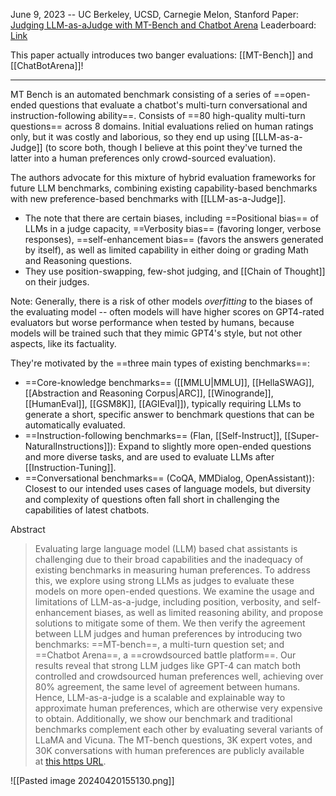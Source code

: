 June 9, 2023 -- UC Berkeley, UCSD, Carnegie Melon, Stanford
Paper: [Judging LLM-as-aJudge with MT-Bench and Chatbot Arena](https://arxiv.org/pdf/2306.05685.pdf)
Leaderboard: [Link](https://chat.lmsys.org/?leaderboard)

This paper actually introduces two banger evaluations: [[MT-Bench]] and [[ChatBotArena]]!

---

MT Bench is an automated benchmark consisting of a series of ==open-ended questions that evaluate a chatbot's multi-turn conversational and instruction-following ability==. Consists of ==80 high-quality multi-turn questions== across 8 domains. Initial evaluations relied on human ratings only, but it was costly and laborious, so they end up using [[LLM-as-a-Judge]] (to score both, though I believe at this point they've turned the latter into a human preferences only crowd-sourced evaluation).

The authors advocate for this mixture of hybrid evaluation frameworks for future LLM benchmarks, combining existing capability-based benchmarks with new preference-based benchmarks with [[LLM-as-a-Judge]]. 
- The note that there are certain biases, including ==Positional bias== of LLMs in a judge capacity, ==Verbosity bias== (favoring longer, verbose responses), ==self-enhancement bias== (favors the answers generated by itself), as well as limited capability in either doing or grading Math and Reasoning questions.
- They use position-swapping, few-shot judging, and [[Chain of Thought]] on their judges.

Note: Generally, there is a risk of other models *overfitting* to the biases of the evaluating model -- often models will have higher scores on GPT4-rated evaluators but worse performance when tested by humans, because models will be trained such that they mimic GPT4's style, but not other aspects, like its factuality.

They're motivated by the ==three main types of existing benchmarks==:
- ==Core-knowledge benchmarks== ([[MMLU|MMLU]], [[HellaSWAG]], [[Abstraction and Reasoning Corpus|ARC]], [[Winogrande]], [[HumanEval]], [[GSM8K]], [[AGIEval]]), typically requiring LLMs to generate a short, specific answer to benchmark questions that can be automatically evaluated.
- ==Instruction-following benchmarks== (Flan, [[Self-Instruct]], [[Super-NaturalInstructions]]): Expand to slightly more open-ended questions and more diverse tasks, and are used to evaluate LLMs after [[Instruction-Tuning]].
- ==Conversational benchmarks== (CoQA, MMDialog, OpenAssistant)): Closest to our intended uses cases of language models, but diversity and complexity of questions often fall short in challenging the capabilities of latest chatbots.

Abstract
> Evaluating large language model (LLM) based chat assistants is challenging due to their broad capabilities and the inadequacy of existing benchmarks in measuring human preferences. To address this, we explore using strong LLMs as judges to evaluate these models on more open-ended questions. We examine the usage and limitations of LLM-as-a-judge, including position, verbosity, and self-enhancement biases, as well as limited reasoning ability, and propose solutions to mitigate some of them. We then verify the agreement between LLM judges and human preferences by introducing two benchmarks: ==MT-bench==, a multi-turn question set; and ==Chatbot Arena==, a ==crowdsourced battle platform==. Our results reveal that strong LLM judges like GPT-4 can match both controlled and crowdsourced human preferences well, achieving over 80% agreement, the same level of agreement between humans. Hence, LLM-as-a-judge is a scalable and explainable way to approximate human preferences, which are otherwise very expensive to obtain. Additionally, we show our benchmark and traditional benchmarks complement each other by evaluating several variants of LLaMA and Vicuna. The MT-bench questions, 3K expert votes, and 30K conversations with human preferences are publicly available at [this https URL](https://github.com/lm-sys/FastChat/tree/main/fastchat/llm_judge).

![[Pasted image 20240420155130.png]]